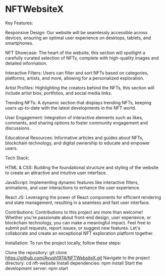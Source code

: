 # NFTWebsiteX
Key Features:

Responsive Design: Our website will be seamlessly accessible across devices, ensuring an optimal user experience on desktops, tablets, and smartphones.

NFT Showcase: The heart of the website, this section will spotlight a carefully curated selection of NFTs, complete with high-quality images and detailed information.

Interactive Filters: Users can filter and sort NFTs based on categories, platforms, artists, and more, allowing for a personalized exploration.

Artist Profiles: Highlighting the creators behind the NFTs, this section will include artist bios, portfolios, and social media links.

Trending NFTs: A dynamic section that displays trending NFTs, keeping users up-to-date with the latest developments in the NFT world.

User Engagement: Integration of interactive elements such as likes, comments, and sharing options to foster community engagement and discussions.

Educational Resources: Informative articles and guides about NFTs, blockchain technology, and digital ownership to educate and empower users.

Tech Stack:

HTML & CSS: Building the foundational structure and styling of the website to create an attractive and intuitive user interface.

JavaScript: Implementing dynamic features like interactive filters, animations, and user interactions to enhance the user experience.

React JS: Leveraging the power of React components for efficient rendering and state management, resulting in a seamless and fast user interface.

Contributions:
Contributions to this project are more than welcome! Whether you're passionate about front-end design, user experience, or blockchain technology, you can make a meaningful impact. Feel free to submit pull requests, report issues, or suggest new features. Let's collaborate and create an exceptional NFT exploration platform together.

Installation:
To run the project locally, follow these steps:

Clone the repository: git clone https://github.com/Ayush1974/NFTWebsiteX.git
Navigate to the project directory: cd nft-website
Install dependencies: npm install
Start the development server: npm start
